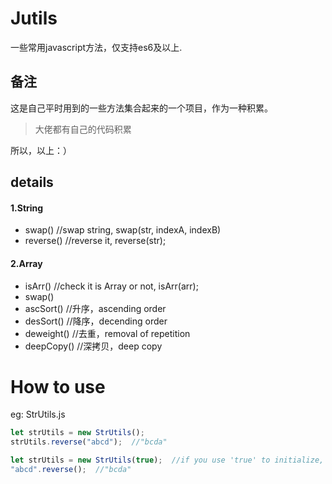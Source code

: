 # Jutils
一些常用javascript方法，仅支持es6及以上.  
## 备注
这是自己平时用到的一些方法集合起来的一个项目，作为一种积累。
> 大佬都有自己的代码积累

所以，以上：）
## details
#### 1.String
* swap() //swap string, swap(str, indexA, indexB)
* reverse()  //reverse it, reverse(str);

#### 2.Array
* isArr()  //check it is Array or not, isArr(arr);
* swap()  
* ascSort()  //升序，ascending order
* desSort()  //降序，decending order
* deweight() //去重，removal of repetition
* deepCopy() //深拷贝，deep copy

# How to use
eg: StrUtils.js
```javascript
let strUtils = new StrUtils();
strUtils.reverse("abcd");  //"bcda"

let strUtils = new StrUtils(true);  //if you use 'true' to initialize, you can use them as prototype function.
"abcd".reverse();  //"bcda"
```
